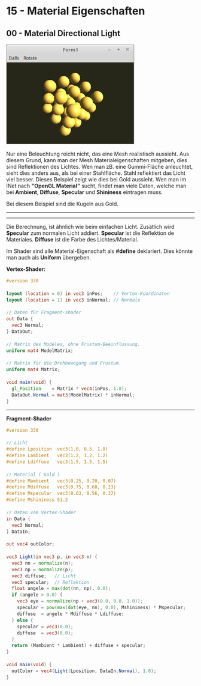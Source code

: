 # 15 - Material Eigenschaften
## 00 - Material Directional Light

![image.png](image.png)

Nur eine Beleuchtung reicht nicht, das eine Mesh realistisch aussieht.
Aus diesem Grund, kann man der Mesh Materialeigenschaften mitgeben, dies sind Reflektionen des Lichtes.
Wen man zB. eine Gummi-Fläche anleuchtet, sieht dies anders aus, als bei einer Stahlfläche.
Stahl reflektiert das Licht viel besser.
Dieses Beispiel zeigt wie dies bei Gold aussieht. Wen man im INet nach **"OpenGL Material"** sucht,
findet man viele Daten, welche man bei **Ambient**, **Diffuse**, **Specular** und **Shininess** eintragen muss.

Bei diesem Beispiel sind die Kugeln aus Gold.

---

---
Die Berechnung, ist ähnlich wie beim einfachen Licht. Zusätlich wird **Specular** zum normalen Licht addiert.
**Specular** ist die Reflektion de Materiales.
**Diffuse** ist die Farbe des Lichtes/Material.

Im Shader sind alle Material-Eigenschaft als **#define** deklariert. Dies könnte man auch als **Uniform** übergeben.

**Vertex-Shader:**

```glsl
#version 330

layout (location = 0) in vec3 inPos;    // Vertex-Koordinaten
layout (location = 1) in vec3 inNormal; // Normale

// Daten für Fragment-shader
out Data {
  vec3 Normal;
} DataOut;

// Matrix des Modeles, ohne Frustum-Beeinflussung.
uniform mat4 ModelMatrix;

// Matrix für die Drehbewegung und Frustum.
uniform mat4 Matrix;

void main(void) {
  gl_Position    = Matrix * vec4(inPos, 1.0);
  DataOut.Normal = mat3(ModelMatrix) * inNormal;
}


```


---
**Fragment-Shader**

```glsl
#version 330

// Licht
#define Lposition  vec3(1.0, 0.5, 1.0)
#define Lambient   vec3(1.2, 1.2, 1.2)
#define Ldiffuse   vec3(1.5, 1.5, 1.5)

// Material ( Gold )
#define Mambient   vec3(0.25, 0.20, 0.07)
#define Mdiffuse   vec3(0.75, 0.60, 0.23)
#define Mspecular  vec3(0.63, 0.56, 0.37)
#define Mshininess 51.2

// Daten vom Vertex-Shader
in Data {
  vec3 Normal;
} DataIn;

out vec4 outColor;

vec3 Light(in vec3 p, in vec3 n) {
  vec3 nn = normalize(n);
  vec3 np = normalize(p);
  vec3 diffuse;   // Licht
  vec3 specular;  // Reflektion
  float angele = max(dot(nn, np), 0.0);
  if (angele > 0.0) {
    vec3 eye = normalize(np + vec3(0.0, 0.0, 1.0));
    specular = pow(max(dot(eye, nn), 0.0), Mshininess) * Mspecular;
    diffuse  = angele * Mdiffuse * Ldiffuse;
  } else {
    specular = vec3(0.0);
    diffuse  = vec3(0.0);
  }
  return (Mambient * Lambient) + diffuse + specular;
}

void main(void) {
  outColor = vec4(Light(Lposition, DataIn.Normal), 1.0);
}

```



